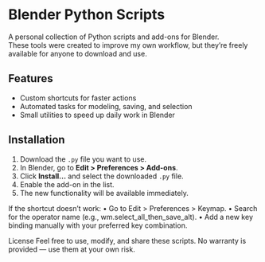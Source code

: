 # Blender Python Scripts

A personal collection of Python scripts and add-ons for Blender.  
These tools were created to improve my own workflow, but they’re freely available for anyone to download and use.

## Features
- Custom shortcuts for faster actions
- Automated tasks for modeling, saving, and selection
- Small utilities to speed up daily work in Blender

## Installation
1. Download the `.py` file you want to use.
2. In Blender, go to **Edit > Preferences > Add-ons**.
3. Click **Install...** and select the downloaded `.py` file.
4. Enable the add-on in the list.
5. The new functionality will be available immediately.

If the shortcut doesn’t work:
	•	Go to Edit > Preferences > Keymap.
	•	Search for the operator name (e.g., wm.select_all_then_save_alt).
	•	Add a new key binding manually with your preferred key combination.

License
Feel free to use, modify, and share these scripts. No warranty is provided — use them at your own risk.
